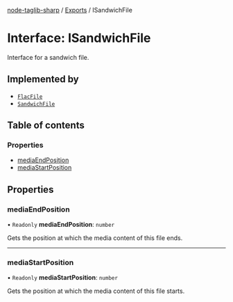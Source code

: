 [node-taglib-sharp](../README.md) / [Exports](../modules.md) / ISandwichFile

# Interface: ISandwichFile

Interface for a sandwich file.

## Implemented by

- [`FlacFile`](../classes/FlacFile.md)
- [`SandwichFile`](../classes/SandwichFile.md)

## Table of contents

### Properties

- [mediaEndPosition](ISandwichFile.md#mediaendposition)
- [mediaStartPosition](ISandwichFile.md#mediastartposition)

## Properties

### mediaEndPosition

• `Readonly` **mediaEndPosition**: `number`

Gets the position at which the media content of this file ends.

___

### mediaStartPosition

• `Readonly` **mediaStartPosition**: `number`

Gets the position at which the media content of this file starts.
